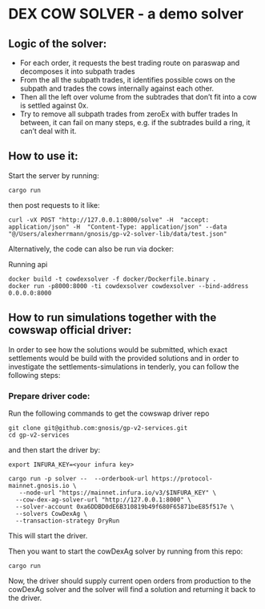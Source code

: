 DEX COW SOLVER - a demo solver
============================

## Logic of the solver:

- For each order, it requests the best trading route on paraswap and decomposes it into subpath trades
- From the all the subpath trades, it identifies possible cows on the subpath and trades the cows internally against each other.
- Then all the left over volume from the subtrades that don’t fit into a cow is settled against 0x.
- Try to remove all subpath trades from zeroEx with buffer trades
In between, it can fail on many steps, e.g. if the subtrades build a ring, it can’t deal with it.

## How to use it:

Start the server by running:
```
cargo run
```

then post requests to it like:
```
curl -vX POST "http://127.0.0.1:8000/solve" -H  "accept: application/json" -H  "Content-Type: application/json" --data "@/Users/alexherrmann/gnosis/gp-v2-solver-lib/data/test.json"
```

Alternatively, the code can also be run via docker:

Running api
```
docker build -t cowdexsolver -f docker/Dockerfile.binary .
docker run -p8000:8000 -ti cowdexsolver cowdexsolver --bind-address 0.0.0.0:8000
```


## How to run simulations together with the cowswap official driver:

In order to see how the solutions would be submitted, which exact settlements would be build with the provided solutions and in order to investigate the settlements-simulations in tenderly, you can follow the following steps:

### Prepare driver code:

Run the following commands to get the cowswap driver repo
```
git clone git@github.com:gnosis/gp-v2-services.git
cd gp-v2-services
```
and then start the driver by:
```
export INFURA_KEY=<your infura key>

cargo run -p solver --  --orderbook-url https://protocol-mainnet.gnosis.io \
   --node-url "https://mainnet.infura.io/v3/$INFURA_KEY" \
  --cow-dex-ag-solver-url "http://127.0.0.1:8000" \
  --solver-account 0xa6DDBD0dE6B310819b49f680F65871beE85f517e \
  --solvers CowDexAg \
  --transaction-strategy DryRun
```

This will start the driver.

Then you want to start the cowDexAg solver by running from this repo:
```
cargo run
```

Now, the driver should supply current open orders from production to the cowDexAg solver and the solver will find a solution and returning it back to the driver.
